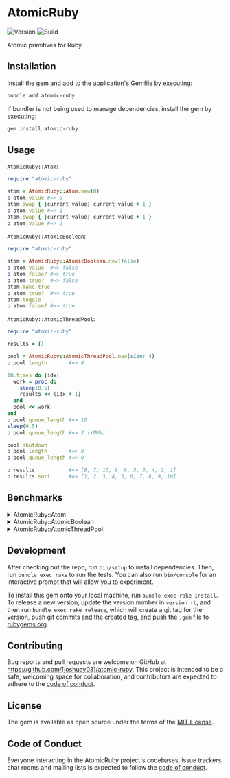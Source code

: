 # AtomicRuby

![Version](https://img.shields.io/gem/v/atomic-ruby)
![Build](https://img.shields.io/github/actions/workflow/status/joshuay03/atomic-ruby/.github/workflows/main.yml?branch=main)

Atomic primitives for Ruby.

## Installation

Install the gem and add to the application's Gemfile by executing:

```bash
bundle add atomic-ruby
```

If bundler is not being used to manage dependencies, install the gem by executing:

```bash
gem install atomic-ruby
```

## Usage

`AtomicRuby::Atom`:

```ruby
require "atomic-ruby"

atom = AtomicRuby::Atom.new(0)
p atom.value #=> 0
atom.swap { |current_value| current_value + 1 }
p atom.value #=> 1
atom.swap { |current_value| current_value + 1 }
p atom.value #=> 2
```

`AtomicRuby::AtomicBoolean`:

```ruby
require "atomic-ruby"

atom = AtomicRuby::AtomicBoolean.new(false)
p atom.value  #=> false
p atom.false? #=> true
p atom.true?  #=> false
atom.make_true
p atom.true?  #=> true
atom.toggle
p atom.false? #=> true
```

`AtomicRuby::AtomicThreadPool`:

```ruby
require "atomic-ruby"

results = []

pool = AtomicRuby::AtomicThreadPool.new(size: 4)
p pool.length       #=> 4

10.times do |idx|
  work = proc do
    sleep(0.5)
    results << (idx + 1)
  end
  pool << work
end
p pool.queue_length #=> 10
sleep(0.5)
p pool.queue_length #=> 2 (YMMV)

pool.shutdown
p pool.length       #=> 0
p pool.queue_length #=> 0

p results           #=> [8, 7, 10, 9, 6, 5, 3, 4, 2, 1]
p results.sort      #=> [1, 2, 3, 4, 5, 6, 7, 8, 9, 10]
```

## Benchmarks

<details>

<summary>AtomicRuby::Atom</summary>

<br>

```ruby
# frozen_string_literal: true

require "benchmark"
require "concurrent-ruby"
require_relative "../lib/atomic-ruby"

class SynchronizedBankAccount
  def initialize(balance)
    @balance = balance
    @mutex = Mutex.new
  end

  def balance
    @mutex.synchronize do
      @balance
    end
  end

  def deposit(amount)
    @mutex.synchronize do
      @balance += amount
    end
  end
end

class ConcurrentRubyAtomicBankAccount
  def initialize(balance)
    @balance = Concurrent::Atom.new(balance)
  end

  def balance
    @balance.value
  end

  def deposit(amount)
    @balance.swap { |current_balance| current_balance + amount }
  end
end

class AtomicRubyAtomicBankAccount
  def initialize(balance)
    @balance = AtomicRuby::Atom.new(balance)
  end

  def balance
    @balance.value
  end

  def deposit(amount)
    @balance.swap { |current_balance| current_balance + amount }
  end
end

balances = []
results = []

3.times do |idx|
  klass = case idx
  when 0 then SynchronizedBankAccount
  when 1 then ConcurrentRubyAtomicBankAccount
  when 2 then AtomicRubyAtomicBankAccount
  end

  result = Benchmark.measure do
    account = klass.new(100)

    5.times.map do |idx|
      Thread.new do
        25.times do
          account.deposit(idx + 1)
          sleep(0.2)
          account.deposit(idx + 2)
        end
      end
    end.each(&:join)

    balances << account.balance
  end

  results << result
end

puts "\n"
puts "ruby version:            #{RUBY_DESCRIPTION}"
puts "concurrent-ruby version: #{Concurrent::VERSION}"
puts "atomic-ruby version:     #{AtomicRuby::VERSION}"
puts "\n"
puts "Balances:"
puts "Synchronized Bank Account Balance:           #{balances[0]}"
puts "Concurrent Ruby Atomic Bank Account Balance: #{balances[1]}"
puts "Atomic Ruby Atomic Bank Account Balance:     #{balances[2]}"
puts "\n"
puts "Benchmark Results:"
puts "Synchronized Bank Account:           #{results[0].real.round(6)} seconds"
puts "Concurrent Ruby Atomic Bank Account: #{results[1].real.round(6)} seconds"
puts "Atomic Ruby Atomic Bank Account:     #{results[2].real.round(6)} seconds"
```

```
> bundle exec rake compile && bundle exec ruby examples/atom_benchmark.rb

ruby version:            ruby 3.4.4 (2025-05-14 revision a38531fd3f) +YJIT +PRISM [arm64-darwin24]
concurrent-ruby version: 1.3.5
atomic-ruby version:     0.4.0

Balances:
Synchronized Bank Account Balance:           975
Concurrent Ruby Atomic Bank Account Balance: 975
Atomic Ruby Atomic Bank Account Balance:     975

Benchmark Results:
Synchronized Bank Account:           5.110062 seconds
Concurrent Ruby Atomic Bank Account: 5.107966 seconds
Atomic Ruby Atomic Bank Account:     5.107739 seconds
```

</details>

<details>

<summary>AtomicRuby::AtomicBoolean</summary>

```ruby
# frozen_string_literal: true

require "benchmark/ips"
require "concurrent-ruby"
require_relative "../lib/atomic-ruby"

module Benchmark
  module IPS
    class Job
      class StreamReport
        def start_warming
          @out.puts "\n"
          @out.puts "ruby version:            #{RUBY_DESCRIPTION}"
          @out.puts "concurrent-ruby version: #{Concurrent::VERSION}"
          @out.puts "atomic-ruby version:     #{AtomicRuby::VERSION}"
          @out.puts "\n"
          @out.puts "Warming up --------------------------------------"
        end
      end
    end
  end
end

Benchmark.ips do |x|
  x.report("Synchronized Boolean Toggle") do
    boolean = false
    mutex = Mutex.new
    20.times.map do
      Thread.new do
        100.times do
          mutex.synchronize do
            boolean = !boolean
          end
        end
      end
    end.each(&:join)
  end

  x.report("Concurrent Ruby Atomic Boolean Toggle") do
    boolean = Concurrent::AtomicBoolean.new(false)
    20.times.map do
      Thread.new do
        100.times do
          # Not exactly atomic, but this
          # is the closest matching API.
          boolean.value = !boolean.value
        end
      end
    end.each(&:join)
  end

  x.report("Atomic Ruby Atomic Boolean Toggle") do
    boolean = AtomicRuby::AtomicBoolean.new(false)
    20.times.map do
      Thread.new do
        100.times do
          boolean.toggle
        end
      end
    end.each(&:join)
  end

  x.compare!
end
```

```
> bundle exec rake compile && bundle exec ruby examples/atomic_boolean_benchmark.rb

ruby version:            ruby 3.4.4 (2025-05-14 revision a38531fd3f) +YJIT +PRISM [arm64-darwin24]
concurrent-ruby version: 1.3.5
atomic-ruby version:     0.4.0

Warming up --------------------------------------
Synchronized Boolean Toggle
                       102.000 i/100ms
Concurrent Ruby Atomic Boolean Toggle
                        88.000 i/100ms
Atomic Ruby Atomic Boolean Toggle
                       109.000 i/100ms
Calculating -------------------------------------
Synchronized Boolean Toggle
                          1.062k (± 2.5%) i/s  (941.81 μs/i) -      5.406k in   5.094827s
Concurrent Ruby Atomic Boolean Toggle
                        981.495 (± 3.5%) i/s    (1.02 ms/i) -      4.928k in   5.027167s
Atomic Ruby Atomic Boolean Toggle
                          1.274k (± 1.5%) i/s  (784.70 μs/i) -      6.431k in   5.047458s

Comparison:
Atomic Ruby Atomic Boolean Toggle:         1274.4 i/s
Synchronized Boolean Toggle:               1061.8 i/s - 1.20x  slower
Concurrent Ruby Atomic Boolean Toggle:      981.5 i/s - 1.30x  slower
```

</details>

<details>

<summary>AtomicRuby::AtomicThreadPool</summary>

<br>

```ruby
# frozen_string_literal: true

require "benchmark"
require "concurrent-ruby"
require_relative "../lib/atomic-ruby"

results = []

2.times do |idx|
  result = Benchmark.measure do
    pool = case idx
    when 0 then Concurrent::FixedThreadPool.new(20)
    when 1 then AtomicRuby::AtomicThreadPool.new(size: 20)
    end

    100.times do
      pool << -> { sleep(0.2) }
    end

    100.times do
      pool << -> { 1_000_000.times.map(&:itself).sum }
    end

    pool.shutdown
    # concurrent-ruby's #shutdown does not wait for threads to terminate
    pool.wait_for_termination if idx == 0
  end

  results << result
end

puts "\n"
puts "ruby version:            #{RUBY_DESCRIPTION}"
puts "concurrent-ruby version: #{Concurrent::VERSION}"
puts "atomic-ruby version:     #{AtomicRuby::VERSION}"
puts "\n"
puts "Benchmark Results:"
puts "Concurrent Ruby Thread Pool:    #{results[0].real.round(6)} seconds"
puts "Atomic Ruby Atomic Thread Pool: #{results[1].real.round(6)} seconds"
```

```
> bundle exec rake compile && bundle exec ruby examples/atomic_thread_pool_benchmark.rb

ruby version:            ruby 3.4.4 (2025-05-14 revision a38531fd3f) +YJIT +PRISM [arm64-darwin24]
concurrent-ruby version: 1.3.5
atomic-ruby version:     0.4.0

Benchmark Results:
Concurrent Ruby Thread Pool:    5.02207 seconds
Atomic Ruby Atomic Thread Pool: 4.503302 seconds
```

</details>

## Development

After checking out the repo, run `bin/setup` to install dependencies. Then, run `bundle exec rake` to run the tests.
You can also run `bin/console` for an interactive prompt that will allow you to experiment.

To install this gem onto your local machine, run `bundle exec rake install`. To release a new version, update the
version number in `version.rb`, and then run `bundle exec rake release`, which will create a git tag for the version,
push git commits and the created tag, and push the `.gem` file to [rubygems.org](https://rubygems.org).

## Contributing

Bug reports and pull requests are welcome on GitHub at https://github.com/[joshuay03]/atomic-ruby. This project is
intended to be a safe, welcoming space for collaboration, and contributors are expected to adhere to the
[code of conduct](https://github.com/[joshuay03]/atomic-ruby/blob/main/CODE_OF_CONDUCT.md).

## License

The gem is available as open source under the terms of the [MIT License](https://opensource.org/licenses/MIT).

## Code of Conduct

Everyone interacting in the AtomicRuby project's codebases, issue trackers, chat rooms and mailing lists is expected to
follow the [code of conduct](https://github.com/[joshuay03]/atomic-ruby/blob/main/CODE_OF_CONDUCT.md).
